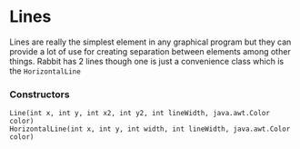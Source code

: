 Lines
====================

Lines are really the simplest element in any graphical program but they can provide a lot of use for creating separation between elements among other things. Rabbit has 2 lines though one is just a convenience class which is the `HorizontalLine`

### Constructors

```
Line(int x, int y, int x2, int y2, int lineWidth, java.awt.Color color)
HorizontalLine(int x, int y, int width, int lineWidth, java.awt.Color color)
```

